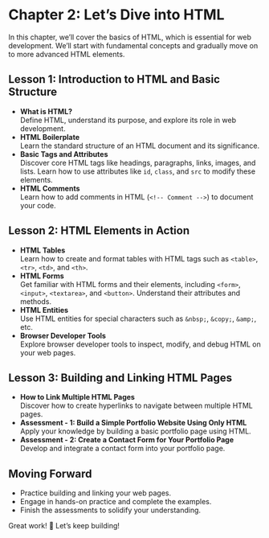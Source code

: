 # **Chapter 2: Let’s Dive into HTML**

In this chapter, we’ll cover the basics of HTML, which is essential for web development. We’ll start with fundamental concepts and gradually move on to more advanced HTML elements.

## **Lesson 1: Introduction to HTML and Basic Structure**

- **What is HTML?**  
  Define HTML, understand its purpose, and explore its role in web development.
- **HTML Boilerplate**  
  Learn the standard structure of an HTML document and its significance.
- **Basic Tags and Attributes**  
  Discover core HTML tags like headings, paragraphs, links, images, and lists. Learn how to use attributes like `id`, `class`, and `src` to modify these elements.
- **HTML Comments**  
  Learn how to add comments in HTML (`<!-- Comment -->`) to document your code.

## **Lesson 2: HTML Elements in Action**

- **HTML Tables**  
  Learn how to create and format tables with HTML tags such as `<table>`, `<tr>`, `<td>`, and `<th>`.
- **HTML Forms**  
  Get familiar with HTML forms and their elements, including `<form>`, `<input>`, `<textarea>`, and `<button>`. Understand their attributes and methods.
- **HTML Entities**  
  Use HTML entities for special characters such as `&nbsp;`, `&copy;`, `&amp;`, etc.
- **Browser Developer Tools**  
  Explore browser developer tools to inspect, modify, and debug HTML on your web pages.

## **Lesson 3: Building and Linking HTML Pages**

- **How to Link Multiple HTML Pages**  
  Discover how to create hyperlinks to navigate between multiple HTML pages.
- **Assessment - 1: Build a Simple Portfolio Website Using Only HTML**  
  Apply your knowledge by building a basic portfolio page using HTML.
- **Assessment - 2: Create a Contact Form for Your Portfolio Page**  
  Develop and integrate a contact form into your portfolio page.

## **Moving Forward**

- Practice building and linking your web pages. 
- Engage in hands-on practice and complete the examples. 
- Finish the assessments to solidify your understanding.

Great work! 🚀 Let’s keep building!

<!--stackedit_data:
eyJoaXN0b3J5IjpbMzI4ODk2NTUwLC0yMTMyNzE5MDcxLDEzNz
U4MTQ0OTksMTMzODUyOTczOSw2MTAzODg2MiwtNjc0MTI0MzYw
XX0=
-->